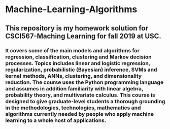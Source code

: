 # Machine-Learning-Algorithms
## This repository is my homework solution for CSCI567-Maching Learning for fall 2019 at USC.
### It covers some of the main models and algorithms for regression, classification, clustering and Markov decision processes. Topics includes linear and logistic regression, regularization, probabilistic (Bayesian) inference, SVMs and kernel methods, ANNs, clustering, and dimensionality reduction. The course uses the Python programming language and assumes in addition familiarity with linear algebra, probability theory, and multivariate calculus. This course is designed to give graduate-level students a thorough grounding in the methodologies, technologies, mathematics and algorithms currently needed by people who apply machine learning to a whole host of applications.

